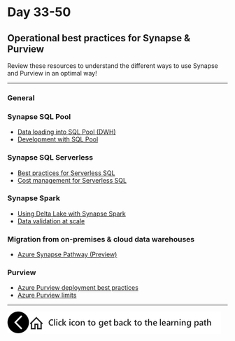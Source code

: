 # Day 33-50
## Operational best practices for Synapse & Purview

Review these resources to understand the different ways to use Synapse and Purview in an optimal way!

---
### General

### Synapse SQL Pool
- [Data loading into SQL Pool (DWH)](https://docs.microsoft.com/en-us/azure/synapse-analytics/sql-data-warehouse/sql-data-warehouse-best-practices)
- [Development with SQL Pool](https://docs.microsoft.com/en-us/azure/synapse-analytics/sql-data-warehouse/sql-data-warehouse-best-practices-development)

### Synapse SQL Serverless
- [Best practices for Serverless SQL](https://docs.microsoft.com/en-us/azure/synapse-analytics/sql/best-practices-sql-on-demand)
- [Cost management for Serverless SQL](https://docs.microsoft.com/en-us/azure/synapse-analytics/sql/data-processed)

### Synapse Spark
- [Using Delta Lake with Synapse Spark](https://docs.microsoft.com/en-us/azure/synapse-analytics/spark/apache-spark-delta-lake-overview?pivots=programming-language-csharp)
- [Data validation at scale](https://techcommunity.microsoft.com/t5/azure-architecture-blog/data-validation-at-scale-with-azure-synapse/ba-p/2051697)

### Migration from on-premises & cloud data warehouses

- [Azure Synapse Pathway (Preview)](https://docs.microsoft.com/en-us/sql/tools/synapse-pathway/azure-synapse-pathway-overview?view=azure-sqldw-latest)


### Purview

- [Azure Purview deployment best practices](https://docs.microsoft.com/en-us/azure/purview/deployment-best-practices)
- [Azure Purview limits](https://docs.microsoft.com/en-us/azure/purview/how-to-manage-quotas)

---


[previous-link]: part6.md
[home-link]:README.md
[<img src="assets/previous.png" width="50" height="50" rotate="180" style="float:left">][previous-link]
[<img src="assets/home_button.png" style="vertical-align:middle">][home-link]

<!-- Note for us: best practices are architectures, landing zones etc. while Patterns and Practices (next part) are examples, code pieces, etc. -->
